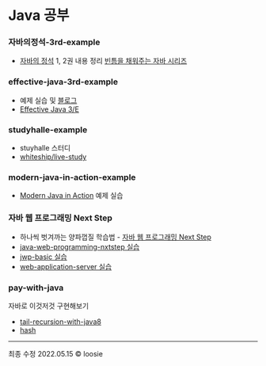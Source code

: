 # Java 공부

### 자바의정석-3rd-example
- [자바의 정석](http://www.yes24.com/Product/Goods/24259565)  1, 2권 내용 정리 [빈틈을 채워주는 자바 시리즈](https://loosie.tistory.com/search/%EB%B9%88%ED%8B%88%EC%9D%84%20%EC%B1%84%EC%9B%8C%EC%A3%BC%EB%8A%94%20%EC%9E%90%EB%B0%94) 

### effective-java-3rd-example
- 예제 실습 및 [블로그](https://loosie.tistory.com/category/Dot%20OOP%20%E2%88%99%20Java/Effiective%20Java)
- [Effective Java 3/E](http://www.yes24.com/Product/Goods/65551284)

### studyhalle-example
- stuyhalle 스터디 
- [whiteship/live-study](https://github.com/whiteship/live-study) 

### modern-java-in-action-example
- [Modern Java in Action](http://www.yes24.com/Product/Goods/77125987) 예제 실습

### 자바 웹 프로그래밍 Next Step 
- 하나씩 벗겨까는 양파껍질 학습법 - [자바 웹 프로그래밍 Next Step](http://www.yes24.com/Product/Goods/31869154)
- [java-web-programming-nxtstep 실습](https://github.com/loosie/java_practice/tree/master/java-web-programming-nxtstep/jwp_2nd_caculator)
- [jwp-basic 실습](https://github.com/loosie/jwp-basic)
- [web-application-server 실습](https://github.com/loosie/web-application-server)


### pay-with-java
자바로 이것저것 구현해보기
- [tail-recursion-with-java8](https://github.com/loosie/java_practice/tree/master/play-with-java/tail-recursion-with-java8)
- [hash](https://github.com/loosie/java_practice/tree/master/play-with-java/hash)

--- 

최종 수정 2022.05.15 © loosie

